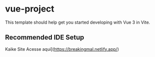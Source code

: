 # vue-project

This template should help get you started developing with Vue 3 in Vite.

## Recommended IDE Setup

Kaike Site Acesse aqui](https://breakingmal.netlify.app/)
